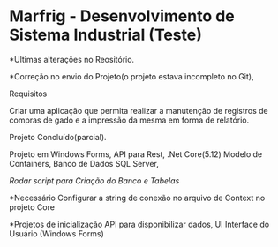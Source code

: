 # Marfrig - Desenvolvimento de Sistema Industrial (Teste)

*Ultimas alterações no Reositório.

*Correção no envio do Projeto(o projeto estava incompleto no Git), 

Requisitos

Criar uma aplicação que permita realizar a manutenção de registros de compras de gado e a
impressão da mesma em forma de relatório.


Projeto Concluído(parcial).

Projeto em Windows Forms, API para Rest, .Net Core(5.12) Modelo de Containers, Banco de Dados SQL Server, 

*Rodar script para Criação do Banco e Tabelas*

*Necessário Configurar a string de conexão no arquivo de Context no projeto Core

*Projetos de inicialização API para disponibilizar dados, UI Interface do Usuário (Windows Forms)
